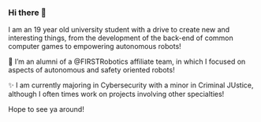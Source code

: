 ### Hi there 👋

I am an 19 year old university student with a drive to create new and interesting things, from the development of the back-end of common computer games to empowering autonomous robots!

🔭 I’m an alumni of a @FIRSTRobotics affiliate team, in which I focused on aspects of autonomous and safety oriented robots!

✨ I am currently majoring in Cybersecurity with a minor in Criminal JUstice, although I often times work on projects involving other specialties!

Hope to see ya around!

<!--
**LegitimatelyRyan/LegitimatelyRyan** is a ✨ _special_ ✨ repository because its `README.md` (this file) appears on your GitHub profile.

Here are some ideas to get you started:

-  ...
- 🌱 I’m currently learning ...
- 👯 I’m looking to collaborate on ...
- 🤔 I’m looking for help with ...
- 💬 Ask me about ...
- 📫 How to reach me: ...
- 😄 Pronouns: ...
- ⚡ Fun fact: ...
-->
